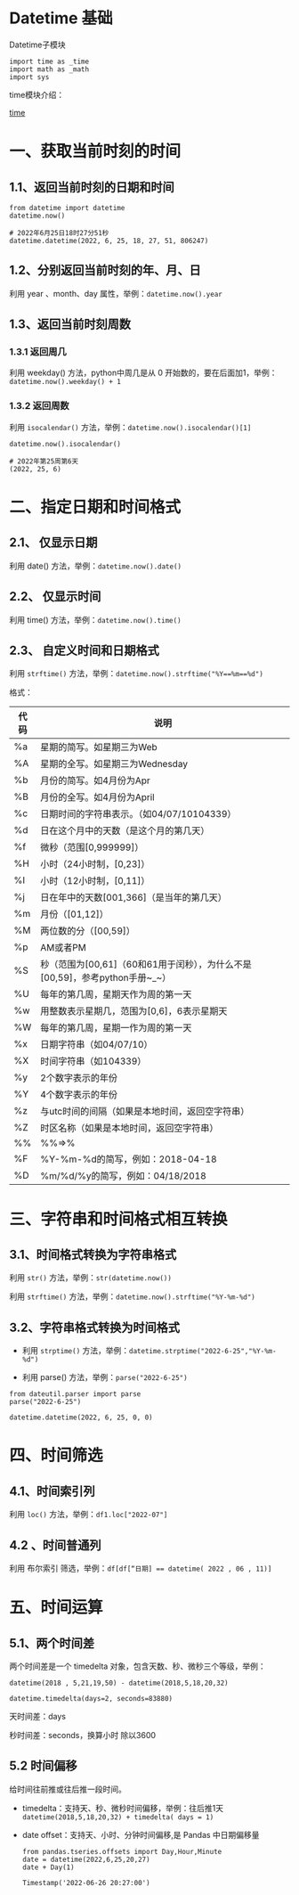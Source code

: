 # Datetime 基础

Datetime子模块

```
import time as _time
import math as _math
import sys
```

time模块介绍：

[time](../../../底层模块/Datetime_time.md)



# 一、获取当前时刻的时间

## 1.1、返回当前时刻的日期和时间

```
from datetime import datetime
datetime.now()

# 2022年6月25日18时27分51秒
datetime.datetime(2022, 6, 25, 18, 27, 51, 806247) 
```

## 1.2、分别返回当前时刻的年、月、日

利用 year 、month、day 属性，举例：`datetime.now().year`

## 1.3、返回当前时刻周数

### 1.3.1 返回周几

利用 weekday() 方法，python中周几是从 0 开始数的，要在后面加1，举例：`datetime.now().weekday() + 1`

### 1.3.2 返回周数

利用 `isocalendar()` 方法，举例：`datetime.now().isocalendar()[1]`

```
datetime.now().isocalendar()

# 2022年第25周第6天
(2022, 25, 6)
```

# 二、指定日期和时间格式

## 2.1、 仅显示日期

利用 date() 方法，举例：`datetime.now().date()`

## 2.2、 仅显示时间

利用 time() 方法，举例：`datetime.now().time()`

## 2.3、 自定义时间和日期格式

利用 `strftime()` 方法，举例：`datetime.now().strftime("%Y==%m==%d")`

格式：

| 代码 | 说明                                                         |
| ---- | ------------------------------------------------------------ |
| %a   | 星期的简写。如星期三为Web                                    |
| %A   | 星期的全写。如星期三为Wednesday                              |
| %b   | 月份的简写。如4月份为Apr                                     |
| %B   | 月份的全写。如4月份为April                                   |
| %c   | 日期时间的字符串表示。（如04/07/10104339）                   |
| %d   | 日在这个月中的天数（是这个月的第几天）                       |
| %f   | 微秒（范围[0,999999]）                                       |
| %H   | 小时（24小时制，[0,23]）                                     |
| %I   | 小时（12小时制，[0,11]）                                     |
| %j   | 日在年中的天数[001,366]（是当年的第几天）                    |
| %m   | 月份（[01,12]）                                              |
| %M   | 两位数的分（[00,59]）                                        |
| %p   | AM或者PM                                                     |
| %S   | 秒（范围为[00,61]（60和61用于闰秒），为什么不是[00,59]，参考python手册~_~） |
| %U   | 每年的第几周，星期天作为周的第一天                           |
| %w   | 用整数表示星期几，范围为[0,6]，6表示星期天                   |
| %W   | 每年的第几周，星期一作为周的第一天                           |
| %x   | 日期字符串（如04/07/10）                                     |
| %X   | 时间字符串（如104339）                                       |
| %y   | 2个数字表示的年份                                            |
| %Y   | 4个数字表示的年份                                            |
| %z   | 与utc时间的间隔（如果是本地时间，返回空字符串）              |
| %Z   | 时区名称（如果是本地时间，返回空字符串）                     |
| %%   | %%=>%                                                        |
| %F   | %Y-%m-%d的简写，例如：2018-04-18                             |
| %D   | %m/%d/%y的简写，例如：04/18/2018                             |

# 三、字符串和时间格式相互转换

## 3.1、时间格式转换为字符串格式

利用 `str()` 方法，举例：`str(datetime.now())`

利用 `strftime()` 方法，举例：`datetime.now().strftime("%Y-%m-%d")`

## 3.2、字符串格式转换为时间格式

- 利用 `strptime()` 方法，举例：`datetime.strptime("2022-6-25","%Y-%m-%d")`

- 利用 parse() 方法，举例：`parse("2022-6-25")`

```
from dateutil.parser import parse
parse("2022-6-25")

datetime.datetime(2022, 6, 25, 0, 0)
```

# 四、时间筛选

## 4.1、时间索引列

利用 `loc()` 方法，举例：`df1.loc["2022-07"]`

## 4.2 、时间普通列

利用 布尔索引 筛选，举例：`df[df[“日期] == datetime( 2022 , 06 , 11)]`

# 五、时间运算

## 5.1、两个时间差

两个时间差是一个 timedelta 对象，包含天数、秒、微秒三个等级，举例：

```
datetime(2018 , 5,21,19,50) - datetime(2018,5,18,20,32)

datetime.timedelta(days=2, seconds=83880)
```

天时间差：days

秒时间差：seconds，换算小时 除以3600

## 5.2 时间偏移

给时间往前推或往后推一段时间。

- timedelta：支持天、秒、微秒时间偏移，举例：往后推1天 `datetime(2018,5,18,20,32) + timedelta( days = 1)`

- date offset：支持天、小时、分钟时间偏移,是 Pandas 中日期偏移量

  ```
  from pandas.tseries.offsets import Day,Hour,Minute
  date = datetime(2022,6,25,20,27)
  date + Day(1)
  
  Timestamp('2022-06-26 20:27:00')
  ```